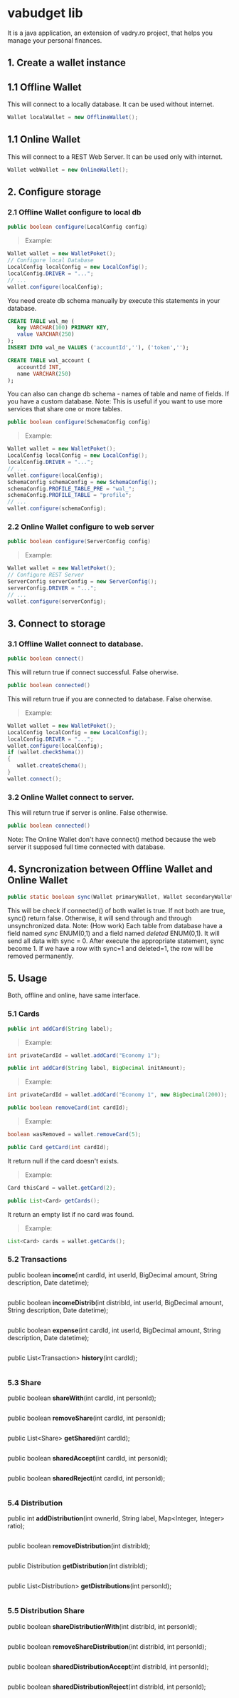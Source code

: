 
# vabudget lib
It is a java application, an extension of vadry.ro project, that helps you manage your personal finances.

## 1. Create a wallet instance
## 1.1 Offline Wallet
This will connect to a locally database. It can be used without internet.
```java
Wallet localWallet = new OfflineWallet();
```
## 1.1 Online Wallet
This will connect to a REST Web Server. It can be used only with internet.
```java
Wallet webWallet = new OnlineWallet();
```

## 2. Configure storage
### 2.1 Offline Wallet configure to local db
```java
public boolean configure(LocalConfig config)
```
> Example:
```java
Wallet wallet = new WalletPoket();
// Configure local Database
LocalConfig localConfig = new LocalConfig();
localConfig.DRIVER = "...";
// ...
wallet.configure(localConfig);
```
    
You need create db schema manually by execute this statements in your database.
```sql
CREATE TABLE wal_me (
   key VARCHAR(100) PRIMARY KEY,
   value VARCHAR(250)
);
INSERT INTO wal_me VALUES ('accountId',''), ('token','');

CREATE TABLE wal_account (
   accountId INT,
   name VARCHAR(250)
);
```
You can also can change db schema - names of table and name of fields.
If you have a custom database.
Note: This is useful if you want to use more services that share one or more tables.
```java
public boolean configure(SchemaConfig config)
```
> Example:
```java
Wallet wallet = new WalletPoket();
LocalConfig localConfig = new LocalConfig();
localConfig.DRIVER = "...";
// ...
wallet.configure(localConfig);
SchemaConfig schemaConfig = new SchemaConfig();
schemaConfig.PROFILE_TABLE_PRE = "wal_";
schemaConfig.PROFILE_TABLE = "profile";
// ...
wallet.configure(schemaConfig);
```
    
### 2.2 Online Wallet configure to web server
```java
public boolean configure(ServerConfig config)
```
> Example:
```java
Wallet wallet = new WalletPoket();
// Configure REST Server
ServerConfig serverConfig = new ServerConfig();
serverConfig.DRIVER = "...";
// ...
wallet.configure(serverConfig);
```
    
## 3. Connect to storage
### 3.1 Offline Wallet connect to database.
```java
public boolean connect()
```
This will return true if connect successful. False oherwise.
```java
public boolean connected()
```
This will return true if you are connected to database. False oherwise.
> Example:
```java
Wallet wallet = new WalletPoket();
LocalConfig localConfig = new LocalConfig();
localConfig.DRIVER = "...";
wallet.configure(localConfig);
if (wallet.checkShema())
{
   wallet.createSchema();
}
wallet.connect();
```
    
### 3.2 Online Wallet connect to server.
This will return true if server is online. False otherwise.
```java
public boolean connected()
```
Note: The Online Wallet don't have connect() method because the web server it supposed full time connected with database.

## 4. Syncronization between Offline Wallet and Online Wallet
```java
public static boolean sync(Wallet primaryWallet, Wallet secondaryWallet)
```
This will be check if connected() of both wallet is true. If not both are true, sync() return false.
Otherwise, it will send through and through unsynchronized data.
Note: (How work) Each table from database have a field named *sync* ENUM(0,1) and a field named *deleted* ENUM(0,1).
It will send all data with sync = 0. After execute the appropriate statement, sync become 1.
If we have a row with sync=1 and deleted=1, the row will be removed permanently.

## 5. Usage
Both, offline and online, have same interface.
### 5.1 Cards
```java
public int addCard(String label);
```
> Example:
```java
int privateCardId = wallet.addCard("Economy 1");
```
    
```java
public int addCard(String label, BigDecimal initAmount);
```
> Example:
```java
int privateCardId = wallet.addCard("Economy 1", new BigDecimal(200));
```
    
```java
public boolean removeCard(int cardId);
```
> Example:
```java
boolean wasRemoved = wallet.removeCard(5);
```
    
```java
public Card getCard(int cardId);
```
It return null if the card doesn't exists.
> Example:
```java
Card thisCard = wallet.getCard(2);
```
    
```java
public List<Card> getCards();
```
It return an empty list if no card was found.
> Example:
```java
List<Card> cards = wallet.getCards();
```
    
### 5.2 Transactions

public boolean **income**(int cardId, int userId, BigDecimal amount, String description, Date datetime);
```java
```
public boolean **incomeDistrib**(int distribId, int userId, BigDecimal amount, String description, Date datetime);
```java
```
public boolean **expense**(int cardId, int userId, BigDecimal amount, String description, Date datetime);
```java
```
public List\<Transaction\> **history**(int cardId);
```java
```

### 5.3 Share

public boolean **shareWith**(int cardId, int personId);
```java
```
public boolean **removeShare**(int cardId, int personId);
```java
```
public List\<Share\> **getShared**(int cardId);
```java
```
public boolean **sharedAccept**(int cardId, int personId);
```java
```
public boolean **sharedReject**(int cardId, int personId);
```java
```

### 5.4 Distribution

public int **addDistribution**(int ownerId, String label, Map<Integer, Integer> ratio);
```java
```
public boolean **removeDistribution**(int distribId);
```java
```
public Distribution **getDistribution**(int distribId);
```java
```
public List\<Distribution\> **getDistributions**(int personId);
```java
```

### 5.5 Distribution Share

public boolean **shareDistributionWith**(int distribId, int personId);
```java
```
public boolean **removeShareDistribution**(int distribId, int personId);
```java
```
public boolean **sharedDistributionAccept**(int distribId, int personId);
```java
```
public boolean **sharedDistributionReject**(int distribId, int personId);
```java
```

